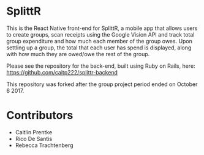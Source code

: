 # SplittR

This is the React Native front-end for SplittR, a mobile app that allows users to create groups, scan receipts using the Google Vision API and track total group expenditure and how much each member of the group owes. Upon settling up a group, the total that each user has spend is displayed, along with how much they are owed/owe the rest of the group. 

Please see the repository for the back-end, built using Ruby on Rails, here: https://github.com/caitp222/splittr-backend

This repository was forked after the group project period ended on October 6 2017.

# Contributors
- Caitlin Prentke
- Rico De Santis
- Rebecca Trachtenberg
